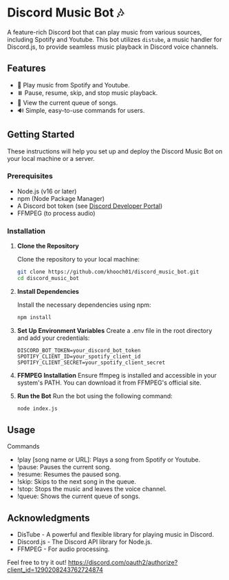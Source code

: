 # Discord Music Bot 🎶

A feature-rich Discord bot that can play music from various sources, including Spotify and Youtube. This bot utilizes `distube`, a music handler for Discord.js, to provide seamless music playback in Discord voice channels.

## Features

- 🎵 Play music from Spotify and Youtube.
- ⏸️ Pause, resume, skip, and stop music playback.
- 📜 View the current queue of songs.
- 🔊 Simple, easy-to-use commands for users.

## Getting Started

These instructions will help you set up and deploy the Discord Music Bot on your local machine or a server.

### Prerequisites

- Node.js (v16 or later)
- npm (Node Package Manager)
- A Discord bot token (see [Discord Developer Portal](https://discord.com/developers/applications))
- FFMPEG (to process audio)

### Installation

1. **Clone the Repository**

   Clone the repository to your local machine:

   ```bash
   git clone https://github.com/khooch01/discord_music_bot.git
   cd discord_music_bot

2. **Install Dependencies**

    Install the necessary dependencies using npm:

    ```bash
    npm install

3. **Set Up Environment Variables**
    Create a .env file in the root directory and add your credentials:

    ```env
    DISCORD_BOT_TOKEN=your_discord_bot_token
    SPOTIFY_CLIENT_ID=your_spotify_client_id
    SPOTIFY_CLIENT_SECRET=your_spotify_client_secret

4. **FFMPEG Installation**
    Ensure ffmpeg is installed and accessible in your system's PATH. You can download it from FFMPEG's official site.

5. **Run the Bot**
    Run the bot using the following command:
    ```bash
    node index.js

## Usage
Commands
- !play [song name or URL]: Plays a song from Spotify or Youtube.
- !pause: Pauses the current song.
- !resume: Resumes the paused song.
- !skip: Skips to the next song in the queue.
- !stop: Stops the music and leaves the voice channel.
- !queue: Shows the current queue of songs.

## Acknowledgments
- DisTube - A powerful and flexible library for playing music in Discord.
- Discord.js - The Discord API library for Node.js.
- FFMPEG - For audio processing.

Feel free to try it out!
https://discord.com/oauth2/authorize?client_id=1290208243762724874

